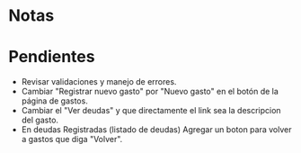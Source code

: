 # Notas
# Pendientes
* Revisar validaciones y manejo de errores.
* Cambiar "Registrar nuevo gasto" por "Nuevo gasto" en el botón de la página de gastos.
* Cambiar el "Ver deudas" y que directamente el link sea la descripcion del gasto.
* En deudas Registradas (listado de deudas) Agregar un boton para volver a gastos que diga "Volver".
